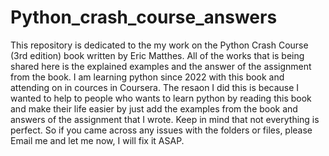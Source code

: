 # Python_crash_course_answers
This repository is dedicated to the my work on the Python Crash Course (3rd edition) book written by Eric Matthes. All of the works that is being shared here is the explained examples and the answer of the assignment from the book.
I am learning python since 2022 with this book and attending on in cources in Coursera. The resaon I did this is because I wanted to help to people who wants to learn python by reading this book and make their life easier by just add the examples from the book and answers of the assignment that I wrote.
Keep in mind that not everything is perfect. So if you came across any issues with the folders or files, please Email me and let me now, I will fix it ASAP.

